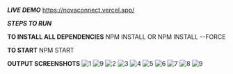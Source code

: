 ***LIVE DEMO***
https://novaconnect.vercel.app/

***STEPS TO RUN*** 

**TO INSTALL ALL DEPENDENCIES**
NPM INSTALL
OR
NPM INSTALL --FORCE

**TO START**
NPM START

**OUTPUT SCREENSHOTS**
![1](https://github.com/Tarun0008/NovaConnect-Frontend/assets/143323486/ff7aa915-7fc8-4f39-9206-77716d1cd623)
![9](https://github.com/Tarun0008/NovaConnect-Frontend/assets/143323486/2df91d29-d051-4ef3-9a4b-0fb8cf75d1a4)
![2](https://github.com/Tarun0008/NovaConnect-Frontend/assets/143323486/e36a6621-4829-4ff7-a3db-fb3983f4d086)
![3](https://github.com/Tarun0008/NovaConnect-Frontend/assets/143323486/fc99a0a4-91fb-483d-8851-236b5f5e135a)
![4](https://github.com/Tarun0008/NovaConnect-Frontend/assets/143323486/4c5cc5f1-2a48-46d9-930e-cfa1f4438941)
![5](https://github.com/Tarun0008/NovaConnect-Frontend/assets/143323486/42ab1cbe-a2d3-4477-bf80-59d8bd6017fc)
![6](https://github.com/Tarun0008/NovaConnect-Frontend/assets/143323486/3e9ff626-08fa-46e2-b64e-aa17601b2607)
![7](https://github.com/Tarun0008/NovaConnect-Frontend/assets/143323486/0a49fce9-3724-4ba7-8f60-59921f5d4a67)
![8](https://github.com/Tarun0008/NovaConnect-Frontend/assets/143323486/c0db8f35-7c43-49ef-81ee-ce88e2ba8465)
![9](https://github.com/Tarun0008/NovaConnect-Frontend/assets/143323486/acdfba5a-e204-447e-9c57-e85c8a4fd61a)





